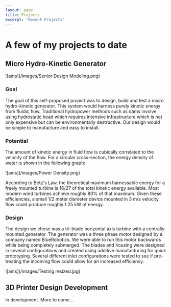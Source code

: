 ```yaml
---
layout: page
title: Projects
excerpt: "Recent Projects"
---
```


# A few of my projects to date  

## Micro Hydro-Kinetic Generator

![ams](/images/Senior Design Modeling.png)   

### Goal
The goal of this self-proposed project was to design, build and test a micro hydro-kinetic generator. This system would harness purely kinetic energy from fluidic flow. Traditional hydropower methods such as dams involve using hydrostatic head which requires intensive infrastructure which is not only expensive but can be environmentally destructive. Our design would be simple to manufacture and easy to install.

### Potential
The amount of kinetic energy in fluid flow is cubically correlated to the velocity of the flow. For a circular cross-section, the energy density of water is shown in the following graph: 

![ams](/images/Power Density.png)

According to Betz's Law, the theoretical maximum harnessable energy for a freely mounted turbine is 16/27 of the total kinetic energy available. Most modern wind turbines achieve roughly 80% of that maximum. Given these efficiencies, a small 1/2 meter diameter device mounted in 3 m/s velocity flow could produce roughly 1.25 kW of energy.

### Design
The design we chose was a tri-blade horizontal axis turbine with a centrally mounted generator. The generator was a three phase motor designed by a company named BlueRobotics. We were able to run this motor backwards while being completely submerged. The blades and housing were designed in several configurations and created using additive manufacturing for quick prototyping. Several different inlet configurations were tested to see if pre-treating the incoming flow could allow for an increased efficiency.

![ams](/images/Testing resized.jpg)

## 3D Printer Design Development

In development. More to come...
